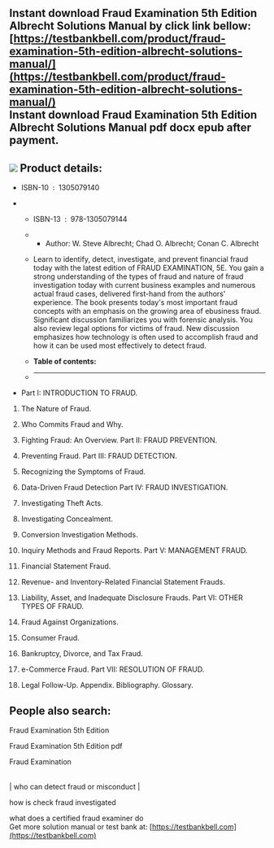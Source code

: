 Instant download **Fraud Examination 5th Edition Albrecht Solutions Manual** by click link bellow:  
[https://testbankbell.com/product/fraud-examination-5th-edition-albrecht-solutions-manual/](https://testbankbell.com/product/fraud-examination-5th-edition-albrecht-solutions-manual/)  
**Instant download Fraud Examination 5th Edition Albrecht Solutions Manual pdf docx epub after payment.**
---------------------------------------------------------------------------------------------------------


![](https://testbankbell.com/wp-content/uploads/2023/05/fraud-examination-5th-edition-albrecht-solutions-manual.jpg)
**Product details:**
--------------------


* ISBN-10 ‏ : ‎ 1305079140
* * ISBN-13 ‏ : ‎ 978-1305079144
  * * Author: W. Steve Albrecht; Chad O. Albrecht; Conan C. Albrecht
   
  * Learn to identify, detect, investigate, and prevent financial fraud today with the latest edition of FRAUD EXAMINATION, 5E. You gain a strong understanding of the types of fraud and nature of fraud investigation today with current business examples and numerous actual fraud cases, delivered first-hand from the authors' experience. The book presents today's most important fraud concepts with an emphasis on the growing area of ebusiness fraud. Significant discussion familiarizes you with forensic analysis. You also review legal options for victims of fraud. New discussion emphasizes how technology is often used to accomplish fraud and how it can be used most effectively to detect fraud.
  * **Table of contents:**
  * ----------------------
 
* Part I: INTRODUCTION TO FRAUD.

1. The Nature of Fraud.

2. Who Commits Fraud and Why.

3. Fighting Fraud: An Overview. Part II: FRAUD PREVENTION.

4. Preventing Fraud. Part III: FRAUD DETECTION.

5. Recognizing the Symptoms of Fraud.

6. Data-Driven Fraud Detection Part IV: FRAUD INVESTIGATION.

7. Investigating Theft Acts.

8. Investigating Concealment.

9. Conversion Investigation Methods.

10. Inquiry Methods and Fraud Reports. Part V: MANAGEMENT FRAUD.

11. Financial Statement Fraud.

12. Revenue- and Inventory-Related Financial Statement Frauds.

13. Liability, Asset, and Inadequate Disclosure Frauds. Part VI: OTHER TYPES OF FRAUD.

14. Fraud Against Organizations.

15. Consumer Fraud.

16. Bankruptcy, Divorce, and Tax Fraud.

17. e-Commerce Fraud. Part VII: RESOLUTION OF FRAUD.

18. Legal Follow-Up. Appendix. Bibliography. Glossary.

**People also search:**
-----------------------


Fraud Examination 5th Edition

Fraud Examination 5th Edition pdf

Fraud Examination


|  |
| --- |
| 
who can detect fraud or misconduct
 |


 how is check fraud investigated

 what does a certified fraud examiner do  
  Get more solution manual or test bank at: [https://testbankbell.com](https://testbankbell.com)

